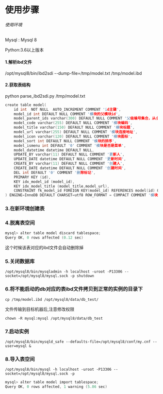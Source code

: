 # 使用步骤
###### 使用环境

Mysql : Mysql 8

Python:3.6以上版本



#### 1.解析ibd文件
/opt/mysql8/bin/ibd2sdi --dump-file=/tmp/model.txt /tmp/model.ibd


#### 2.获取表结构
python parse_ibd2sdi.py /tmp/model.txt
```c
create table model(
    id int  NOT NULL  AUTO_INCREMENT COMMENT 'id主键',
    model_id int DEFAULT NULL COMMENT '模块的父模块id',
    model_parent_ids varchar(300) DEFAULT NULL COMMENT '父级编号集合，从小到大排序',
    model_code varchar(255) DEFAULT NULL COMMENT '模块编码',
    model_title varchar(150) DEFAULT NULL COMMENT '模块标题',
    model_url varchar(255) DEFAULT NULL COMMENT '模块连接地址',
    model_icon varchar(120) DEFAULT NULL COMMENT '模块图标',
    model_sort int DEFAULT NULL COMMENT '模块的排序',
    model_ismenu int DEFAULT '0' COMMENT '模块是否是菜单',
    model_datetime datetime DEFAULT NULL,
    UPDATE_BY varchar(11) DEFAULT NULL COMMENT '更新人',
    UPDATE_DATE datetime DEFAULT NULL COMMENT '更新时间',
    CREATE_BY varchar(11) DEFAULT NULL COMMENT '创建人',
    CREATE_DATE datetime DEFAULT NULL COMMENT '创建时间',
    DEL int DEFAULT '0' COMMENT '删除标记',
    PRIMARY KEY (id),
    KEY idx_model_id (model_id),
    KEY idx_model_title (model_title,model_url),
    CONSTRAINT fk_model_id FOREIGN KEY(model_id) REFERENCES model(id) ON DELETE CASCADE ON UPDATE NO ACTION
) ENGINE=InnoDB DEFAULT CHARSET=utf8 ROW_FORMAT = COMPACT COMMENT '模块表'

```

### 3.在新环境创建表  
  
  
  




### 4.脱离表空间
```c
mysql> alter table model discard tablespace;
Query OK, 0 rows affected (0.12 sec)
```
这个时候该表对应的ibd文件会自动删除掉


### 5.关闭数据库
`/opt/mysql8/bin/mysqladmin -h localhost -uroot -P13306 --socket=/opt/mysql8/mysql.sock -p shutdown`

### 6.将不能启动的db对应的表ibd文件拷贝到正常的实例的目录下
`cp /tmp/model.ibd /opt/mysql8/data/db_test/`

文件传输到目标机器后,注意修改权限

`chown -R mysql:mysql /opt/mysql8/data/db_test`

### 7.启动实例
`/opt/mysql8/bin/mysqld_safe --defaults-file=/opt/mysql8/conf/my.cnf --user=mysql &`

### 8.导入表空间
`/opt/mysql8/bin/mysql -h localhost -uroot -P13306 --socket=/opt/mysql8/mysql.sock -p`

```c
mysql> alter table model import tablespace;
Query OK, 0 rows affected, 1 warning (5.86 sec)
```
